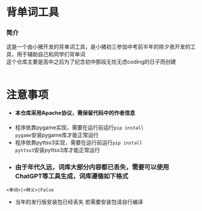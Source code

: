 # 背单词工具
### 简介
这是一个由小猪开发的背单词工具，是小猪初三参加中考前半年的除夕夜开发的工具，用于辅助自己和同学们背单词</br>
这个仓库主要是高中之后为了纪念初中那段无忧无虑coding的日子而创建</br>
</br>
# 注意事项
* #### 本仓库采用Apache协议，需保留代码中的作者信息
* 程序依靠pygame实现，需要在运行前运行<code>pip install pygame</code>安装pygame库才能正常运行
* 程序依靠pyttsx3实现，需要在运行前运行<code>pip install pyttsx3</code>安装pyttsx3库才能正常运行
* ### 由于年代久远，词库大部分内容都已丢失，需要可以使用ChatGPT等工具生成，词库遵循如下格式</br>
<code><单词>|<释义>|False</code></br>
* 当年的发行版安装包已经丢失 若需要安装包请自行编译